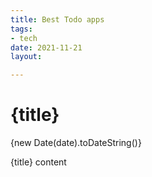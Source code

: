 ```yaml
---
title: Best Todo apps
tags:
- tech
date: 2021-11-21
layout: 

---
```


# {title}

<time datetime={date}>{new Date(date).toDateString()}</time>

{title} content
